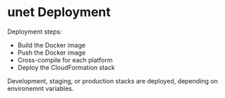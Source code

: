 # unet Deployment

Deployment steps:
- Build the Docker image
- Push the Docker image
- Cross-compile for each platform
- Deploy the CloudFormation stack

Development, staging, or production stacks are deployed, depending on
environemnt variables.
